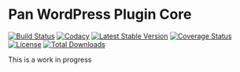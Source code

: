 Pan WordPress Plugin Core
===============
[![Build Status](https://img.shields.io/travis/panvagenas/wp-plugin-core/master.svg?style=flat-square)](http://travis-ci.org/panvagenas/wp-plugin-core)
[![Codacy](https://img.shields.io/codacy/63ed35c09aa34ab69f66dce045670824.svg?style=flat-square)](https://www.codacy.com/app/pan-vagenas/wp-plugin-core)
[![Latest Stable Version](https://img.shields.io/packagist/v/panvagenas/wp-plugin-core.svg?style=flat-square)](https://packagist.org/packages/panvagenas/wp-plugin-core)
[![Coverage Status](https://coveralls.io/repos/panvagenas/wp-plugin-core/badge.svg?branch=master&service=github)](https://coveralls.io/github/panvagenas/wp-plugin-core?branch=master)
[![License](https://img.shields.io/packagist/l/panvagenas/wp-plugin-core.svg?style=flat-square)](https://packagist.org/packages/panvagenas/wp-plugin-core)
[![Total Downloads](https://img.shields.io/packagist/dt/panvagenas/wp-plugin-core.svg?style=flat-square)](https://packagist.org/packages/panvagenas/wp-plugin-core)


This is a work in progress